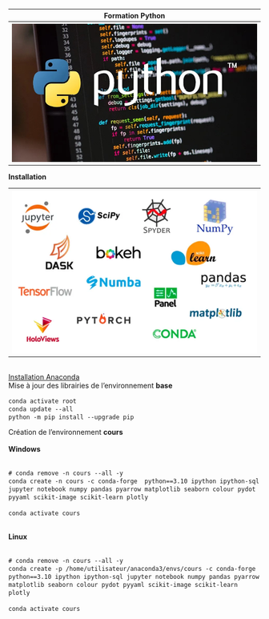 <table>
<tr>                                                                                   
     <th>
         <div>Formation Python </div>
     </th>
 </tr>
<tr>                                                                                   
     <th><img src="https://raw.githubusercontent.com/rbizoi/PythonLangageFonctionnel/refs/heads/master/images/python-image-logo-940x530.jpeg" width="1024"></th>
 </tr>    
</table>

<b><div>Installation</div></b>

<table>
    <tr>                                                                                   
         <th><a href="https://www.anaconda.com/download/success">
               <img src="https://raw.githubusercontent.com/rbizoi/PythonLangageFonctionnel/refs/heads/master/images/anaconda.png" width="512">
             </a>
         </th>
    </tr>    
</table>

<br>
<b></b><a href="https://www.anaconda.com/download/success">Installation Anaconda</a></b>
<br>
<div>Mise à jour des librairies de l’environnement <b>base</b></div>

```
conda activate root
conda update --all
python -m pip install --upgrade pip
```
<div>Création de l’environnement <b>cours</b> </div>
<br>
<div><b>Windows</b> </div>
<br>

```
# conda remove -n cours --all -y
conda create -n cours -c conda-forge  python==3.10 ipython ipython-sql jupyter notebook numpy pandas pyarrow matplotlib seaborn colour pydot pyyaml scikit-image scikit-learn plotly

conda activate cours

```
<br>
<div><b>Linux</b> </div>
<br>

```
# conda remove -n cours --all -y
conda create -p /home/utilisateur/anaconda3/envs/cours -c conda-forge  python==3.10 ipython ipython-sql jupyter notebook numpy pandas pyarrow matplotlib seaborn colour pydot pyyaml scikit-image scikit-learn plotly

conda activate cours

```


